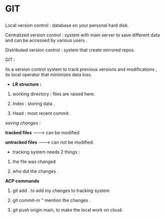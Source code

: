 # GIT <P>
Local version control : database on your personal hard disk.<P>

Centralized version control : system with main server to save different data and can be accessed by various users . <P>

Distributed version control : system that create mirrored repos.<P>

GIT :<P>

its a version control system to track previous versions and modifications , its local operator that minimizes data loss.<P>

* **LR structure :** <P>

1. working directory : files are raised here.<P>

2. Index : storing data .<P>

3. Head : most recent commit.<P>

*saving changes :* <P>

**tracked files** ---> can be modified<P>

**untracked files** ---> can not be modified. <P>

* tracking system needs 2 things :<P>

1. the file was changed <P>

2. who did the changes .<P>

**ACP commands**<P>

1. git add . to add my changes to tracking system <P>

2. git commit-m " mention the changes .<P>

3. git push origin main, to make the local work on cloud. <P>
